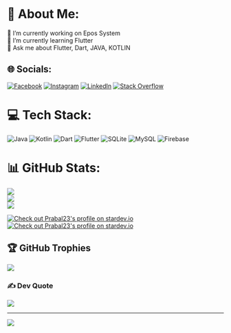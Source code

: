 # 💫 About Me:
🔭 I’m currently working on Epos System<br>🌱 I’m currently learning Flutter<br>💬 Ask me about Flutter, Dart, JAVA, KOTLIN


## 🌐 Socials:
[![Facebook](https://img.shields.io/badge/Facebook-%231877F2.svg?logo=Facebook&logoColor=white)](https://facebook.com/prabalb.23) [![Instagram](https://img.shields.io/badge/Instagram-%23E4405F.svg?logo=Instagram&logoColor=white)](https://instagram.com/prabalb.23) [![LinkedIn](https://img.shields.io/badge/LinkedIn-%230077B5.svg?logo=linkedin&logoColor=white)](https://linkedin.com/in/prabal-bhattacharjee-56b661135) [![Stack Overflow](https://img.shields.io/badge/-Stackoverflow-FE7A16?logo=stack-overflow&logoColor=white)](https://stackoverflow.com/users/prabal-bhattacharjee) 

# 💻 Tech Stack:
![Java](https://img.shields.io/badge/java-%23ED8B00.svg?style=for-the-badge&logo=java&logoColor=white) ![Kotlin](https://img.shields.io/badge/kotlin-%230095D5.svg?style=for-the-badge&logo=kotlin&logoColor=white) ![Dart](https://img.shields.io/badge/dart-%230175C2.svg?style=for-the-badge&logo=dart&logoColor=white) ![Flutter](https://img.shields.io/badge/Flutter-%2302569B.svg?style=for-the-badge&logo=Flutter&logoColor=white) ![SQLite](https://img.shields.io/badge/sqlite-%2307405e.svg?style=for-the-badge&logo=sqlite&logoColor=white) ![MySQL](https://img.shields.io/badge/mysql-%2300f.svg?style=for-the-badge&logo=mysql&logoColor=white) ![Firebase](https://img.shields.io/badge/firebase-%23039BE5.svg?style=for-the-badge&logo=firebase)
# 📊 GitHub Stats:
![](https://github-readme-stats.vercel.app/api?username=prabal23&theme=dark&hide_border=false&include_all_commits=true&count_private=true)<br/>
![](https://github-readme-streak-stats.herokuapp.com/?user=prabal23&theme=dark&hide_border=false)<br/>
![](https://github-readme-stats.vercel.app/api/top-langs/?username=prabal23&theme=dark&hide_border=false&include_all_commits=true&count_private=true&layout=compact)

[![Check out Prabal23's profile on stardev.io](https://stardev.io/developers/Prabal23/badge/languages/country.svg)](https://stardev.io/developers/Prabal23)
[![Check out Prabal23's profile on stardev.io](https://stardev.io/developers/Prabal23/badge/languages/locality.svg)](https://stardev.io/developers/Prabal23)

## 🏆 GitHub Trophies
![](https://github-profile-trophy.vercel.app/?username=prabal23&theme=radical&no-frame=false&no-bg=false&margin-w=4)

### ✍️ Dev Quote
![](https://quotes-github-readme.vercel.app/api?type=horizontal&theme=radical)

---
[![](https://visitcount.itsvg.in/api?id=prabal23&icon=0&color=0)](https://visitcount.itsvg.in)

<!-- Proudly created with GPRM ( https://gprm.itsvg.in ) -->
